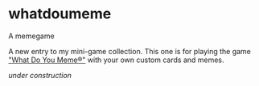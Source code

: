 # whatdoumeme

A memegame

A new entry to my mini-game collection.
This one is for playing the game ["What Do You Meme®"](https://whatdoyoumeme.com/) with your own custom cards and memes.

_under construction_
